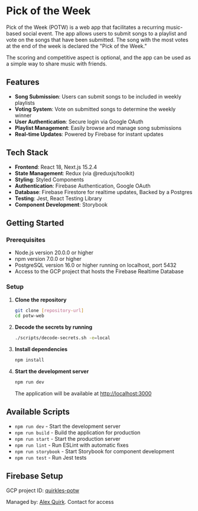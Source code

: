 # Pick of the Week

Pick of the Week (POTW) is a web app that facilitates a recurring music-based social event. The app allows users to submit songs to a playlist and vote on the songs that have been submitted. The song with the most votes at the end of the week is declared the "Pick of the Week."

The scoring and competitive aspect is optional, and the app can be used as a simple way to share music with friends.

## Features

- **Song Submission**: Users can submit songs to be included in weekly playlists
- **Voting System**: Vote on submitted songs to determine the weekly winner
- **User Authentication**: Secure login via Google OAuth
- **Playlist Management**: Easily browse and manage song submissions
- **Real-time Updates**: Powered by Firebase for instant updates

## Tech Stack

- **Frontend**: React 18, Next.js 15.2.4
- **State Management**: Redux (via @reduxjs/toolkit)
- **Styling**: Styled Components
- **Authentication**: Firebase Authentication, Google OAuth
- **Database**: Firebase Firestore for realtime updates, Backed by a Postgres
- **Testing**: Jest, React Testing Library
- **Component Development**: Storybook

## Getting Started

### Prerequisites

- Node.js version 20.0.0 or higher
- npm version 7.0.0 or higher
- PostgreSQL version 16.0 or higher running on localhost, port 5432
- Access to the GCP project that hosts the Firebase Realtime Database

### Setup

1. **Clone the repository**
   ```bash
   git clone [repository-url]
   cd potw-web
   ```

2. **Decode the secrets by running**
   ```bash
   ./scripts/decode-secrets.sh -e=local
   ```

3. **Install dependencies**
   ```bash
   npm install
   ```

4. **Start the development server**
   ```bash
   npm run dev
   ```
   The application will be available at [http://localhost:3000](http://localhost:3000)

## Available Scripts

- `npm run dev` - Start the development server
- `npm run build` - Build the application for production
- `npm run start` - Start the production server
- `npm run lint` - Run ESLint with automatic fixes
- `npm run storybook` - Start Storybook for component development
- `npm run test` - Run Jest tests

## Firebase Setup

GCP project ID: [quirkles-potw](https://console.cloud.google.com/welcome?invt=Abuaqw&project=quirkles-potw)

Managed by: [Alex Quirk](mailto:alex@quirkles.com). Contact for access

